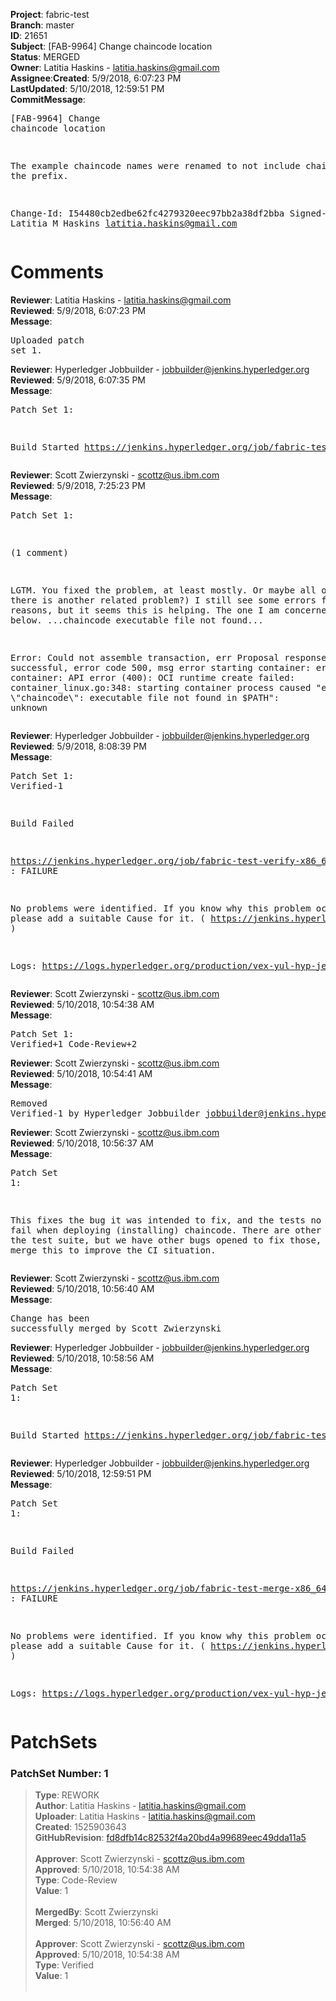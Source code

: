 <strong>Project</strong>: fabric-test</br><strong>Branch</strong>: master<br><strong>ID</strong>: 21651<br><strong>Subject</strong>: [FAB-9964] Change chaincode location<br><strong>Status</strong>: MERGED<br><strong>Owner</strong>: Latitia Haskins - latitia.haskins@gmail.com<br><strong>Assignee</strong>:<strong>Created</strong>: 5/9/2018, 6:07:23 PM<br><strong>LastUpdated</strong>: 5/10/2018, 12:59:51 PM<br><strong>CommitMessage</strong>:<br><pre>[FAB-9964] Change chaincode location

The example chaincode names were renamed to not include
chaincode as the prefix.

Change-Id: I54480cb2edbe62fc4279320eec97bb2a38df2bba
Signed-off-by: Latitia M Haskins <latitia.haskins@gmail.com>
</pre><h1>Comments</h1><strong>Reviewer</strong>: Latitia Haskins - latitia.haskins@gmail.com<br><strong>Reviewed</strong>: 5/9/2018, 6:07:23 PM<br><strong>Message</strong>: <pre>Uploaded patch set 1.</pre><strong>Reviewer</strong>: Hyperledger Jobbuilder - jobbuilder@jenkins.hyperledger.org<br><strong>Reviewed</strong>: 5/9/2018, 6:07:35 PM<br><strong>Message</strong>: <pre>Patch Set 1:

Build Started https://jenkins.hyperledger.org/job/fabric-test-verify-x86_64/1216/</pre><strong>Reviewer</strong>: Scott Zwierzynski - scottz@us.ibm.com<br><strong>Reviewed</strong>: 5/9/2018, 7:25:23 PM<br><strong>Message</strong>: <pre>Patch Set 1:

(1 comment)

LGTM. You fixed the problem, at least mostly. Or maybe all of it (but there is another related problem?) I still see some errors for other reasons, but it seems this is helping. The one I am concerned about is below.  ...chaincode executable file not found...

Error: Could not assemble transaction, err Proposal response was not successful, error code 500, msg error starting container: error starting container: API error (400): OCI runtime create failed: container_linux.go:348: starting container process caused "exec: \\"chaincode\\": executable file not found in $PATH": unknown</pre><strong>Reviewer</strong>: Hyperledger Jobbuilder - jobbuilder@jenkins.hyperledger.org<br><strong>Reviewed</strong>: 5/9/2018, 8:08:39 PM<br><strong>Message</strong>: <pre>Patch Set 1: Verified-1

Build Failed 

https://jenkins.hyperledger.org/job/fabric-test-verify-x86_64/1216/ : FAILURE

No problems were identified. If you know why this problem occurred, please add a suitable Cause for it. ( https://jenkins.hyperledger.org/job/fabric-test-verify-x86_64/1216/ )

Logs: https://logs.hyperledger.org/production/vex-yul-hyp-jenkins-3/fabric-test-verify-x86_64/1216</pre><strong>Reviewer</strong>: Scott Zwierzynski - scottz@us.ibm.com<br><strong>Reviewed</strong>: 5/10/2018, 10:54:38 AM<br><strong>Message</strong>: <pre>Patch Set 1: Verified+1 Code-Review+2</pre><strong>Reviewer</strong>: Scott Zwierzynski - scottz@us.ibm.com<br><strong>Reviewed</strong>: 5/10/2018, 10:54:41 AM<br><strong>Message</strong>: <pre>Removed Verified-1 by Hyperledger Jobbuilder <jobbuilder@jenkins.hyperledger.org>
</pre><strong>Reviewer</strong>: Scott Zwierzynski - scottz@us.ibm.com<br><strong>Reviewed</strong>: 5/10/2018, 10:56:37 AM<br><strong>Message</strong>: <pre>Patch Set 1:

This fixes the bug it was intended to fix, and the tests no longer fail when deploying (installing) chaincode.
There are other failures in the test suite, but we have other bugs opened to fix those, so we can merge this to improve the CI situation.</pre><strong>Reviewer</strong>: Scott Zwierzynski - scottz@us.ibm.com<br><strong>Reviewed</strong>: 5/10/2018, 10:56:40 AM<br><strong>Message</strong>: <pre>Change has been successfully merged by Scott Zwierzynski</pre><strong>Reviewer</strong>: Hyperledger Jobbuilder - jobbuilder@jenkins.hyperledger.org<br><strong>Reviewed</strong>: 5/10/2018, 10:58:56 AM<br><strong>Message</strong>: <pre>Patch Set 1:

Build Started https://jenkins.hyperledger.org/job/fabric-test-merge-x86_64/270/</pre><strong>Reviewer</strong>: Hyperledger Jobbuilder - jobbuilder@jenkins.hyperledger.org<br><strong>Reviewed</strong>: 5/10/2018, 12:59:51 PM<br><strong>Message</strong>: <pre>Patch Set 1:

Build Failed 

https://jenkins.hyperledger.org/job/fabric-test-merge-x86_64/270/ : FAILURE

No problems were identified. If you know why this problem occurred, please add a suitable Cause for it. ( https://jenkins.hyperledger.org/job/fabric-test-merge-x86_64/270/ )

Logs: https://logs.hyperledger.org/production/vex-yul-hyp-jenkins-3/fabric-test-merge-x86_64/270</pre><h1>PatchSets</h1><h3>PatchSet Number: 1</h3><blockquote><strong>Type</strong>: REWORK<br><strong>Author</strong>: Latitia Haskins - latitia.haskins@gmail.com<br><strong>Uploader</strong>: Latitia Haskins - latitia.haskins@gmail.com<br><strong>Created</strong>: 1525903643<br><strong>GitHubRevision</strong>: [fd8dfb14c82532f4a20bd4a99689eec49dda11a5](https://github.com/hyperledger/fabric-test/commit/fd8dfb14c82532f4a20bd4a99689eec49dda11a5)<br><br><strong>Approver</strong>: Scott Zwierzynski - scottz@us.ibm.com<br><strong>Approved</strong>: 5/10/2018, 10:54:38 AM<br><strong>Type</strong>: Code-Review<br><strong>Value</strong>: 1<br><br><strong>MergedBy</strong>: Scott Zwierzynski<br><strong>Merged</strong>: 5/10/2018, 10:56:40 AM<br><br><strong>Approver</strong>: Scott Zwierzynski - scottz@us.ibm.com<br><strong>Approved</strong>: 5/10/2018, 10:54:38 AM<br><strong>Type</strong>: Verified<br><strong>Value</strong>: 1<br><br></blockquote>